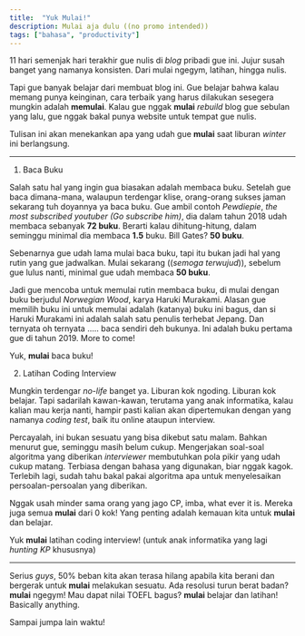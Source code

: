 ```yaml
---
title:  "Yuk Mulai!"
description: Mulai aja dulu ((no promo intended))
tags: ["bahasa", "productivity"]
---
```


11 hari semenjak hari terakhir gue nulis di *blog* pribadi gue ini. Jujur susah banget yang namanya konsisten. Dari mulai ngegym, latihan, hingga nulis. 

Tapi gue banyak belajar dari membuat blog ini. Gue belajar bahwa kalau memang punya keinginan, cara terbaik yang harus dilakukan sesegera mungkin adalah **memulai**. Kalau gue nggak **mulai** *rebuild* blog gue sebulan yang lalu, gue nggak bakal punya website untuk tempat gue nulis. 

Tulisan ini akan menekankan apa yang udah gue **mulai** saat liburan *winter* ini berlangsung. 

<hr>

1. Baca Buku
  
Salah satu hal yang ingin gua biasakan adalah membaca buku. Setelah gue baca dimana-mana, walaupun terdengar klise, orang-orang sukses jaman sekarang tuh doyannya ya baca buku. Gue ambil contoh *Pewdiepie*, *the most subscribed youtuber (Go subscribe him)*, dia dalam tahun 2018 udah membaca sebanyak **72 buku**. Berarti kalau dihitung-hitung, dalam seminggu minimal dia membaca **1.5** buku. Bill Gates? **50 buku**. 

Sebenarnya gue udah lama mulai baca buku, tapi itu bukan jadi hal yang rutin yang gue jadwalkan. Mulai sekarang ((*semoga terwujud*)), sebelum gue lulus nanti, minimal gue udah membaca **50 buku**. 

Jadi gue mencoba untuk memulai rutin membaca buku, di mulai dengan buku berjudul *Norwegian Wood*, karya Haruki Murakami. Alasan gue memilih buku ini untuk memulai adalah (katanya) buku ini bagus, dan si Haruki Murakami ini adalah salah satu penulis terhebat Jepang. Dan ternyata oh ternyata ..... baca sendiri deh bukunya. Ini adalah buku pertama gue di tahun 2019. More to come!

Yuk, **mulai** baca buku! 


2. Latihan Coding Interview


Mungkin terdengar *no-life* banget ya. Liburan kok ngoding. Liburan kok belajar. Tapi sadarilah kawan-kawan, terutama yang anak informatika, kalau kalian mau kerja nanti, hampir pasti kalian akan dipertemukan dengan yang namanya *coding test*, baik itu online ataupun interview. 

Percayalah, ini bukan sesuatu yang bisa dikebut satu malam. Bahkan menurut gue, seminggu masih belum cukup. Mengerjakan soal-soal algoritma yang diberikan *interviewer* membutuhkan pola pikir yang udah cukup matang. Terbiasa dengan bahasa yang digunakan, biar nggak kagok. Terlebih lagi, sudah tahu bakal pakai algoritma apa untuk menyelesaikan persoalan-persoalan yang diberikan. 

Nggak usah minder sama orang yang jago CP, imba, what ever it is. Mereka juga semua **mulai** dari 0 kok! Yang penting adalah kemauan kita untuk **mulai** dan belajar.

Yuk **mulai** latihan coding interview! (untuk anak informatika yang lagi *hunting KP* khususnya)

<hr>

Serius *guys*, 50% beban kita akan terasa hilang apabila kita berani dan bergerak untuk **mulai** melakukan sesuatu. Ada resolusi turun berat badan? **mulai** ngegym! Mau dapat nilai TOEFL bagus? **mulai** belajar dan latihan! Basically anything. 

Sampai jumpa lain waktu!

